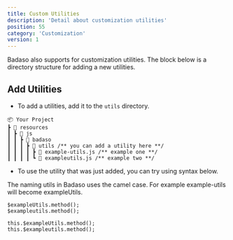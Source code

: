 ```yaml
---
title: Custom Utilities
description: 'Detail about customization utilities'
position: 55
category: 'Customization'
version: 1
---
```


Badaso also supports for customization utilities. The block below is a directory structure for adding a new utilities.

## Add Utilities

- To add a utilities, add it to the `utils` directory.

```
📦 Your Project
┣ 📂 resources
┃ ┣ 📂 js
┃ ┃ ┣ 📂 badaso
┃ ┃ ┃ ┣ 📂 utils /** you can add a utility here **/
┃ ┃ ┃ ┃ ┣ 📜 example-utils.js /** example one **/
┃ ┃ ┃ ┃ ┗ 📜 exampleutils.js /** example two **/
```

- To use the utility that was just added, you can try using syntax below.

<alert type="warning">
The naming utils in Badaso uses the camel case. For example example-utils will become exampleUtils.
</alert>

<code-group>
  <code-block label="Template" active>

  ```vue
  $exampleUtils.method();
  $exampleutils.method();
  ```

  </code-block>
  
  <code-block label="Script">

  ```vue
  this.$exampleUtils.method();
  this.$exampleutils.method();
  ```

  </code-block>
</code-group>